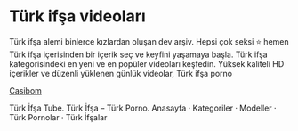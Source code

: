 <h1>Türk ifşa videoları</h1>
Türk ifşa alemi binlerce kızlardan oluşan dev arşiv. Hepsi çok seksi ⭐ hemen Türk ifşa içerisinden bir içerik seç ve keyfini yaşamaya başla. Türk ifşa kategorisindeki en yeni ve en popüler videoları keşfedin. Yüksek kaliteli HD içerikler ve düzenli yüklenen günlük videolar, Türk ifşa porno

<a href="https://amsterdam1234.tumblr.com/">Casibom</a>


 Türk İfşa Tube. Türk İfşa – Türk Porno. Anasayfa · Kategoriler · Modeller · Türk Pornolar · Türk İfşalar
